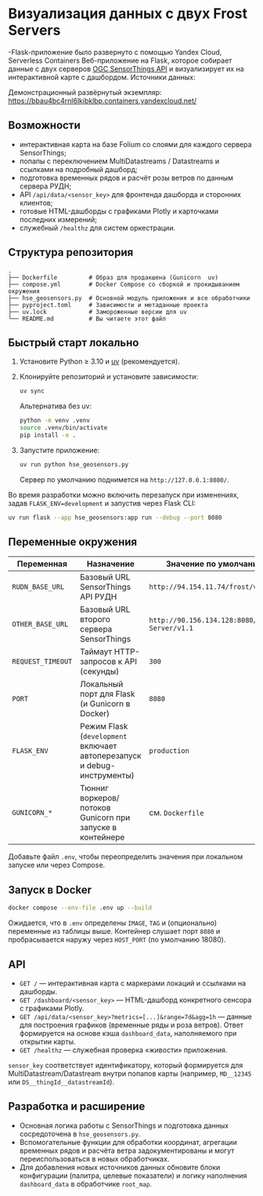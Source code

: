 # Визуализация данных с двух Frost Servers
 
-Flask-приложение было развернуто с помощью Yandex Cloud, Serverless Containers
Веб-приложение на Flask, которое собирает данные с двух серверов [OGC SensorThings API](https://www.ogc.org/standards/sensorthings) и визуализирует их на интерактивной карте с дашбордом. Источники данных:

Демонстрационный развёрнутый экземпляр: <https://bbau4bc4rnl6lkjbklbp.containers.yandexcloud.net/>

## Возможности

- интерактивная карта на базе Folium со слоями для каждого сервера SensorThings;
- попапы с переключением MultiDatastreams / Datastreams и ссылками на подробный дашборд;
- подготовка временных рядов и расчёт розы ветров по данным сервера РУДН;
- API `/api/data/<sensor_key>` для фронтенда дашборда и сторонних клиентов;
- готовые HTML-дашборды с графиками Plotly и карточками последних измерений;
- служебный `/healthz` для систем оркестрации.

## Структура репозитория

```
.
├── Dockerfile         # Образ для продакшена (Gunicorn  uv)
├── compose.yml        # Docker Compose со сборкой и прокидыванием окружения
├── hse_geosensors.py  # Основной модуль приложения и все обработчики
├── pyproject.toml     # Зависимости и метаданные проекта
├── uv.lock            # Замороженные версии для uv
└── README.md          # Вы читаете этот файл
```

## Быстрый старт локально

1. Установите Python ≥ 3.10 и [uv](https://github.com/astral-sh/uv) (рекомендуется).
2. Клонируйте репозиторий и установите зависимости:

   ```bash
   uv sync
   ```

   Альтернатива без uv:

   ```bash
   python -m venv .venv
   source .venv/bin/activate
   pip install -e .
   ```

3. Запустите приложение:

   ```bash
   uv run python hse_geosensors.py
   ```

   Сервер по умолчанию поднимется на `http://127.0.0.1:8080/`.

Во время разработки можно включить перезапуск при изменениях, задав `FLASK_ENV=development` и запустив через Flask CLI:

```bash
uv run flask --app hse_geosensors:app run --debug --port 8080
```

## Переменные окружения

| Переменная        | Назначение                                                                 | Значение по умолчанию |
|-------------------|----------------------------------------------------------------------------|------------------------|
| `RUDN_BASE_URL`   | Базовый URL SensorThings API РУДН                                         | `http://94.154.11.74/frost/v1.1` |
| `OTHER_BASE_URL`  | Базовый URL второго сервера SensorThings                                  | `http://90.156.134.128:8080/FROST-Server/v1.1` |
| `REQUEST_TIMEOUT` | Таймаут HTTP-запросов к API (секунды)                                      | `300` |
| `PORT`            | Локальный порт для Flask (и Gunicorn в Docker)                            | `8080` |
| `FLASK_ENV`       | Режим Flask (`development` включает автоперезапуск и debug-инструменты)   | `production` |
| `GUNICORN_*`      | Тюнниг воркеров/потоков Gunicorn при запуске в контейнере                 | см. `Dockerfile` |

Добавьте файл `.env`, чтобы переопределить значения при локальном запуске или через Compose.

## Запуск в Docker

```bash
docker compose --env-file .env up --build
```

Ожидается, что в `.env` определены `IMAGE`, `TAG` и (опционально) переменные из таблицы выше. Контейнер слушает порт `8080` и пробрасывается наружу через `HOST_PORT` (по умолчанию 18080).

## API

- `GET /` — интерактивная карта с маркерами локаций и ссылками на дашборды.
- `GET /dashboard/<sensor_key>` — HTML-дашборд конкретного сенсора с графиками Plotly.
- `GET /api/data/<sensor_key>?metrics=[...]&range=7d&agg=1h` — данные для построения графиков (временные ряды и роза ветров). Ответ формируется на основе кэша `dashboard_data`, наполняемого при открытии карты.
- `GET /healthz` — служебная проверка «живости» приложения.

`sensor_key` соответствует идентификатору, который формируется для MultiDatastream/Datastream внутри попапов карты (например, `MD__12345` или `DS__thingId__datastreamId`).

## Разработка и расширение

- Основная логика работы с SensorThings и подготовка данных сосредоточена в `hse_geosensors.py`.
- Вспомогательные функции для обработки координат, агрегации временных рядов и расчёта ветра задокументированы и могут переиспользоваться в новых обработчиках.
- Для добавления новых источников данных обновите блоки конфигурации (палитра, целевые показатели) и логику наполнения `dashboard_data` в обработчике `root_map`.
